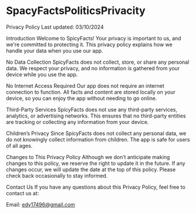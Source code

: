 # SpacyFactsPoliticsPrivacity

Privacy Policy
Last updated: 03/10/2024

Introduction
Welcome to SpicyFacts! Your privacy is important to us, and we're committed to protecting it. This privacy policy explains how we handle your data when you use our app.

No Data Collection
SpicyFacts does not collect, store, or share any personal data. We respect your privacy, and no information is gathered from your device while you use the app.

No Internet Access Required
Our app does not require an internet connection to function. All facts and content are stored locally on your device, so you can enjoy the app without needing to go online.

Third-Party Services
SpicyFacts does not use any third-party services, analytics, or advertising networks. This ensures that no third-party entities are tracking or collecting any information from your device.

Children’s Privacy
Since SpicyFacts does not collect any personal data, we do not knowingly collect information from children. The app is safe for users of all ages.

Changes to This Privacy Policy
Although we don’t anticipate making changes to this policy, we reserve the right to update it in the future. If any changes occur, we will update the date at the top of this policy. Please check back occasionally to stay informed.

Contact Us
If you have any questions about this Privacy Policy, feel free to contact us at:

Email: edy17496@gmail.com
